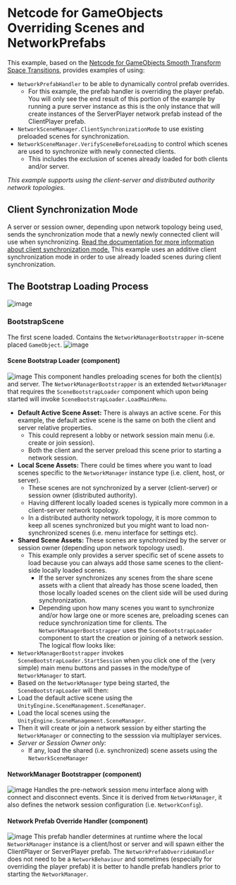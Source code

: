 # Netcode for GameObjects <br /> Overriding Scenes and NetworkPrefabs
This example, based on the [Netcode for GameObjects Smooth Transform Space Transitions](https://github.com/Unity-Technologies/com.unity.netcode.gameobjects/tree/example/server-client-unique-scenes-and-prefabs/Examples/CharacterControllerMovingBodies), provides examples of using:
- `NetworkPrefabHandler` to be able to dynamically control prefab overrides.
  - For this example, the prefab handler is overriding the player prefab. You will only see the end result of this portion of the example by running a pure server instance as this is the only instance that will create instances of the ServerPlayer network prefab instead of the ClientPlayer prefab.
- `NetworkSceneManager.ClientSynchronizationMode` to use existing preloaded scenes for synchronization.
- `NetworkSceneManager.VerifySceneBeforeLoading` to control which scenes are used to synchronize with newly connected clients.
  - This includes the exclusion of scenes already loaded for both clients and/or server.

_This example supports using the client-server and distributed authority network topologies._

## Client Synchronization Mode
A server or session owner, depending upon network topology being used, sends the synchronization mode that a newly newly connected client will use when synchronizing.
[Read the documentation for more information about client synchronization mode.](https://docs-multiplayer.unity3d.com/netcode/current/basics/scenemanagement/client-synchronization-mode/)
This example uses an additive client synchronization mode in order to use already loaded scenes during client synchronization.

## The Bootstrap Loading Process
![image](https://github.com/user-attachments/assets/fe04e058-3c5f-42dd-b55f-b0caea2d7f84)
### BootstrapScene
The first scene loaded. Contains the `NetworkManagerBootstrapper` in-scene placed `GameObject`.
![image](https://github.com/user-attachments/assets/061d5c60-0fea-4209-a2d0-2e2ec425eb60)

#### Scene Bootstrap Loader (component)
![image](https://github.com/user-attachments/assets/24d37c38-75a7-42cb-a42f-13e5ce856a63)
This component handles preloading scenes for both the client(s) and server. The `NetworkManagerBootstrapper` is an extended `NetworkManager` that requires the `SceneBootstrapLoader` component which upon being started will invoke `SceneBootstrapLoader.LoadMainMenu`. 
- **Default Active Scene Asset:** There is always an active scene. For this example, the default active scene is the same on both the client and server relative properties.
  - This could represent a lobby or network session main menu (i.e. create or join session).
  - Both the client and the server preload this scene prior to starting a network session.
- **Local Scene Assets:** There could be times where you want to load scenes specific to the `NetworkManager` instance type (i.e. client, host, or server).
  - These scenes are not synchronized by a server (client-server) or session owner (distributed authority).
  - Having different locally loaded scenes is typically more common in a client-server network topology.
  - In a distributed authority network topology, it is more common to keep all scenes synchronized but you might want to load non-synchronized scenes (i.e. menu interface for settings etc).
- **Shared Scene Assets:** These scenes are synchronized by the server or session owner (depending upon network topology used).
  - This example only provides a server specific set of scene assets to load because you can always add those same scenes to the client-side locally loaded scenes.
    - If the server synchronizes any scenes from the share scene assets with a client that already has those scene loaded, then those locally loaded scenes on the client side will be used during synchronization.
    - Depending upon how many scenes you want to synchronize and/or how large one or more scenes are, preloading scenes can reduce synchronization time for clients.
The `NetworkManagerBootstrapper` uses the `SceneBootstrapLoader` component to start the creation or joining of a network session. The logical flow looks like:
- `NetworkManagerBootstrapper` invokes `SceneBootstrapLoader.StartSession` when you click one of the (very simple) main menu buttons and passes in the mode/type of `NetworkManager` to start.
- Based on the `NetworkManager` type being started, the `SceneBootstrapLoader` will then:
 - Load the default active scene using the `UnityEngine.SceneManagement.SceneManager`.
 - Load the local scenes using the `UnityEngine.SceneManagement.SceneManager`.
 - Then it will create or join a network session by either starting the `NetworkManager` or connecting to the sesssion via multiplayer services.
 - _Server or Session Owner only:_
   - If any, load the shared (i.e. synchronized) scene assets using the `NetworkSceneManager`

#### NetworkManager Bootstrapper (component)
![image](https://github.com/user-attachments/assets/54d0695f-87d2-4626-bdf6-9cf72b82d7f8)
Handles the pre-network session menu interface along with connect and disconnect events. Since it is derived from `NetworkManager`, it also defines the network session configuration (i.e. `NetworkConfig`).

#### Network Prefab Override Handler (component)
![image](https://github.com/user-attachments/assets/c382c3ff-bc72-4a6f-b2f2-04e0e70b1fa8)
This prefab handler determines at runtime where the local `NetworkManager` instance is a client/host or server and will spawn either the ClientPlayer or ServerPlayer prefab. The `NetworkPrefabOverrideHandler` does not need to be a `NetworkBehaviour` and sometimes (especially for overriding the player prefab) it is better to handle prefab handlers prior to starting the `NetworkManager`.





